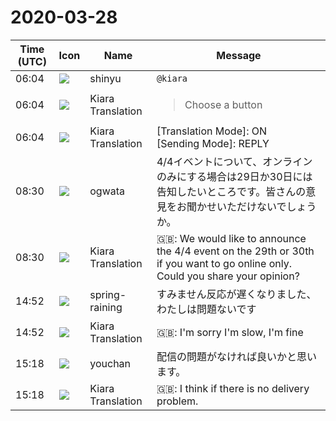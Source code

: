 # 2020-03-28

|Time (UTC)|Icon|Name|Message|
|---|---|---|---|
|06:04|![](https://avatars.slack-edge.com/2018-04-27/354445776386_e258f5ed5ba887b08668_72.jpg)|shinyu|`@kiara`|
|06:04|![](https://avatars.slack-edge.com/2019-08-21/732685848020_f3f20736795184660348_72.png)|Kiara Translation|<blockquote>Choose a button</blockquote>|
|06:04|![](https://avatars.slack-edge.com/2019-08-21/732685848020_f3f20736795184660348_72.png)|Kiara Translation|[Translation Mode]: ON<br> [Sending Mode]: REPLY|
|08:30|![](https://avatars.slack-edge.com/2019-11-22/845042642576_070441337abaca9fb7b3_72.png)|ogwata|4/4イベントについて、オンラインのみにする場合は29日か30日には告知したいところです。皆さんの意見をお聞かせいただけないでしょうか。|
|08:30|![](https://avatars.slack-edge.com/2019-08-21/732685848020_f3f20736795184660348_72.png)|Kiara Translation|🇬🇧: We would like to announce the 4/4 event on the 29th or 30th if you want to go online only. Could you share your opinion?|
|14:52|![](https://secure.gravatar.com/avatar/1ac180f0868137292905c311b5fff781.jpg?s=72&d=https%3A%2F%2Fa.slack-edge.com%2Fdf10d%2Fimg%2Favatars%2Fava_0021-72.png)|spring-raining|すみません反応が遅くなりました、わたしは問題ないです|
|14:52|![](https://avatars.slack-edge.com/2019-08-21/732685848020_f3f20736795184660348_72.png)|Kiara Translation|🇬🇧: I'm sorry I'm slow, I'm fine|
|15:18|![](https://secure.gravatar.com/avatar/b54abc5e7463fe6470c379e97e3f2477.jpg?s=72&d=https%3A%2F%2Fa.slack-edge.com%2Fdf10d%2Fimg%2Favatars%2Fava_0024-72.png)|youchan|配信の問題がなければ良いかと思います。|
|15:18|![](https://avatars.slack-edge.com/2019-08-21/732685848020_f3f20736795184660348_72.png)|Kiara Translation|🇬🇧: I think if there is no delivery problem.|
